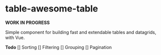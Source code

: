 # table-awesome-table

**WORK IN PROGRESS**

Simple component for building fast and extendable tables and datagrids, with Vue.

**Todo**
  [] Sorting
  [] Filtering
  [] Grouping
  [] Pagination
